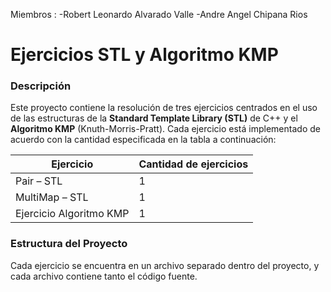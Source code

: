 Miembros : 
-Robert Leonardo Alvarado Valle 
-Andre Angel Chipana Rios

# Ejercicios STL y Algoritmo KMP

### Descripción

Este proyecto contiene la resolución de tres ejercicios centrados en el uso de las estructuras de la **Standard Template Library (STL)** de C++ y el **Algoritmo KMP** (Knuth-Morris-Pratt). Cada ejercicio está implementado de acuerdo con la cantidad especificada en la tabla a continuación:

<div align="center">

| Ejercicio                  | Cantidad de ejercicios |
| -------------------------- | ---------------------- |
| Pair – STL                 | 1                      |
| MultiMap – STL             | 1                      |
| Ejercicio Algoritmo KMP     | 1                      |

</div>

### Estructura del Proyecto

Cada ejercicio se encuentra en un archivo separado dentro del proyecto, y cada archivo contiene tanto el código fuente.
